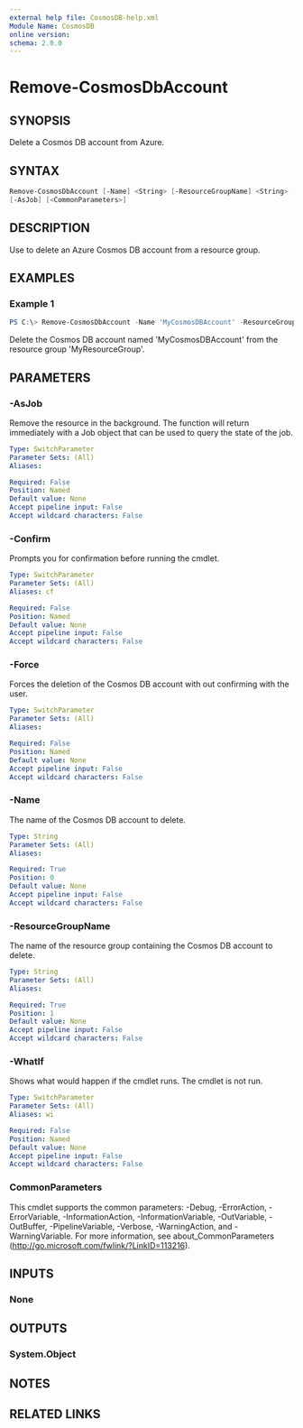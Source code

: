 ```yaml
---
external help file: CosmosDB-help.xml
Module Name: CosmosDB
online version:
schema: 2.0.0
---
```


# Remove-CosmosDbAccount

## SYNOPSIS

Delete a Cosmos DB account from Azure.

## SYNTAX

```powershell
Remove-CosmosDbAccount [-Name] <String> [-ResourceGroupName] <String> [-Force] [-WhatIf] [-Confirm]
[-AsJob] [<CommonParameters>]
```

## DESCRIPTION

Use to delete an Azure Cosmos DB account from a resource group.

## EXAMPLES

### Example 1

```powershell
PS C:\> Remove-CosmosDbAccount -Name 'MyCosmosDBAccount' -ResourceGroupName 'MyResourceGroup'
```

Delete the Cosmos DB account named 'MyCosmosDBAccount' from the resource
group 'MyResourceGroup'.

## PARAMETERS

### -AsJob

Remove the resource in the background. The function will return
immediately with a Job object that can be used to query the state
of the job.

```yaml
Type: SwitchParameter
Parameter Sets: (All)
Aliases:

Required: False
Position: Named
Default value: None
Accept pipeline input: False
Accept wildcard characters: False
```

### -Confirm

Prompts you for confirmation before running the cmdlet.

```yaml
Type: SwitchParameter
Parameter Sets: (All)
Aliases: cf

Required: False
Position: Named
Default value: None
Accept pipeline input: False
Accept wildcard characters: False
```

### -Force

Forces the deletion of the Cosmos DB account with out confirming with
the user.

```yaml
Type: SwitchParameter
Parameter Sets: (All)
Aliases:

Required: False
Position: Named
Default value: None
Accept pipeline input: False
Accept wildcard characters: False
```

### -Name

The name of the Cosmos DB account to delete.

```yaml
Type: String
Parameter Sets: (All)
Aliases:

Required: True
Position: 0
Default value: None
Accept pipeline input: False
Accept wildcard characters: False
```

### -ResourceGroupName

The name of the resource group containing the Cosmos DB
account to delete.

```yaml
Type: String
Parameter Sets: (All)
Aliases:

Required: True
Position: 1
Default value: None
Accept pipeline input: False
Accept wildcard characters: False
```

### -WhatIf

Shows what would happen if the cmdlet runs.
The cmdlet is not run.

```yaml
Type: SwitchParameter
Parameter Sets: (All)
Aliases: wi

Required: False
Position: Named
Default value: None
Accept pipeline input: False
Accept wildcard characters: False
```

### CommonParameters

This cmdlet supports the common parameters: -Debug, -ErrorAction, -ErrorVariable, -InformationAction, -InformationVariable, -OutVariable, -OutBuffer, -PipelineVariable, -Verbose, -WarningAction, and -WarningVariable.
For more information, see about_CommonParameters (http://go.microsoft.com/fwlink/?LinkID=113216).

## INPUTS

### None


## OUTPUTS

### System.Object

## NOTES

## RELATED LINKS
